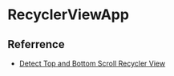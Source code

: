 # RecyclerViewApp

## Referrence

- [Detect Top and Bottom Scroll Recycler View](https://stackoverflow.com/questions/27841740/how-to-know-whether-a-recyclerview-linearlayoutmanager-is-scrolled-to-top-or-b/28892841#:~:text=Use%20recyclerView.,bottom%20of%20the%20scroll%20reached.&text=if%20method%20return%20false%20that,bottom%20depends%20on%20the%20direction.)
